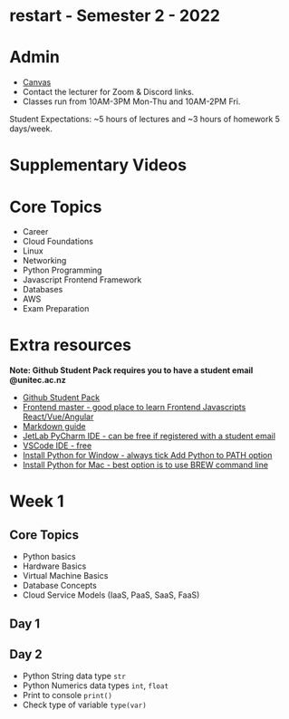 # restart - Semester 2 - 2022

# Admin
- [Canvas](https://awsrestart.instructure.com/courses/880)
- Contact the lecturer for Zoom & Discord links.
- Classes run from 10AM-3PM Mon-Thu and 10AM-2PM Fri.

Student Expectations: ~5 hours of lectures and ~3 hours of homework 5 days/week.

# Supplementary Videos

# Core Topics

- Career
- Cloud Foundations
- Linux
- Networking
- Python Programming
- Javascript Frontend Framework
- Databases
- AWS
- Exam Preparation

# Extra resources

**Note: Github Student Pack requires you to have a student email @unitec.ac.nz**

- [Github Student Pack](https://education.github.com/)
- [Frontend master - good place to learn Frontend Javascripts React/Vue/Angular](https://frontendmasters.com/)
- [Markdown guide](https://www.markdownguide.org/)
- [JetLab PyCharm IDE - can be free if registered with a student email](https://www.jetbrains.com/pycharm/)
- [VSCode IDE - free](https://code.visualstudio.com/)
- [Install Python for Window - always tick Add Python to PATH option](https://www.python.org/downloads/)
- [Install Python for Mac - best option is to use BREW command line](https://docs.python-guide.org/starting/install3/osx/)

# Week 1

## Core Topics

- Python basics
- Hardware Basics
- Virtual Machine Basics
- Database Concepts
- Cloud Service Models (IaaS, PaaS, SaaS, FaaS)

## Day 1

## Day 2

- Python String data type `str`
- Python Numerics data types `int`, `float`
- Print to console `print()`
- Check type of variable `type(var)`

